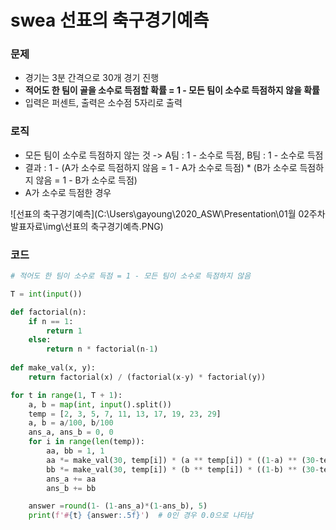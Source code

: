 # swea 선표의 축구경기예측



### **문제**

- 경기는 3분 간격으로 30개 경기 진행
- **적어도 한 팀이 골을 소수로 득점할 확률 = 1 - 모든 팀이 소수로 득점하지 않을 확률** 
- 입력은 퍼센트, 출력은 소수점 5자리로 출력

 

### **로직**

- 모든 팀이 소수로 득점하지 않는 것 -> A팀 : 1 - 소수로 득점, B팀 : 1 - 소수로 득점
- 결과 : 1 - (A가 소수로 득점하지 않음 = 1 - A가 소수로 득점) * (B가 소수로 득점하지 않음 = 1 - B가 소수로 득점)
- A가 소수로 득점한 경우

![선표의 축구경기예측](C:\Users\gayoung\2020_ASW\Presentation\01월 02주차 발표자료\img\선표의 축구경기예측.PNG)

 

### **코드**

```python
# 적어도 한 팀이 소수로 득점 = 1 - 모든 팀이 소수로 득점하지 않음

T = int(input())

def factorial(n):
    if n == 1:
        return 1
    else: 
        return n * factorial(n-1)
 
def make_val(x, y):
    return factorial(x) / (factorial(x-y) * factorial(y))

for t in range(1, T + 1):
    a, b = map(int, input().split())
    temp = [2, 3, 5, 7, 11, 13, 17, 19, 23, 29]
    a, b = a/100, b/100
    ans_a, ans_b = 0, 0
    for i in range(len(temp)):
        aa, bb = 1, 1
        aa *= make_val(30, temp[i]) * (a ** temp[i]) * ((1-a) ** (30-temp[i]))
        bb *= make_val(30, temp[i]) * (b ** temp[i]) * ((1-b) ** (30-temp[i]))
        ans_a += aa
        ans_b += bb

    answer =round(1- (1-ans_a)*(1-ans_b), 5)
    print(f'#{t} {answer:.5f}')  # 0인 경우 0.0으로 나타남
```

